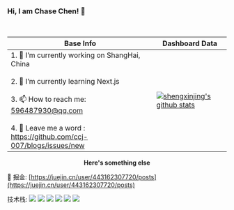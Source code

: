 <h3> Hi, I am Chase Chen! 👋 </h3> <br/>

|Base Info|Dashboard Data|
|----------------------------------------------------------------------|----------------------------------------------------------------------|
| 1. 🔭 I’m currently working on ShangHai, China<br/><br/>2. 🌱 I’m currently learning Next.js<br/><br/>3. 📫 How to reach me: 596487930@qq.com<br/><br/>4. 💬 Leave me a word : https://github.com/ccj-007/blogs/issues/new | [![shengxinjing's github stats](https://github-readme-stats.vercel.app/api?username=ccj-007)](https://github.com/anuraghazra/github-readme-stats) |


<div align=center><b>Here's something else</b></div>

📖 掘金: [https://juejin.cn/user/443162307720/posts](https://juejin.cn/user/443162307720/posts)

技术栈:  ![](https://img.shields.io/badge/-React-blue) ![](https://img.shields.io/badge/-Vue-brightgreen)  ![](https://img.shields.io/badge/-Angular-red) ![](https://img.shields.io/badge/-TypeScript-blue) ![](https://img.shields.io/badge/-JaveScript-yellow) ![](https://img.shields.io/badge/-Node-success)
 
